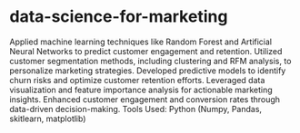 # data-science-for-marketing
Applied machine learning techniques like Random Forest and Artificial Neural Networks to predict customer engagement and retention. Utilized customer segmentation methods, including clustering and RFM analysis, to personalize marketing strategies. Developed predictive models to identify churn risks and optimize customer retention efforts. Leveraged data visualization and feature importance analysis for actionable marketing insights. Enhanced customer engagement and conversion rates through data-driven decision-making.
Tools Used: Python (Numpy, Pandas, skitlearn, matplotlib)
